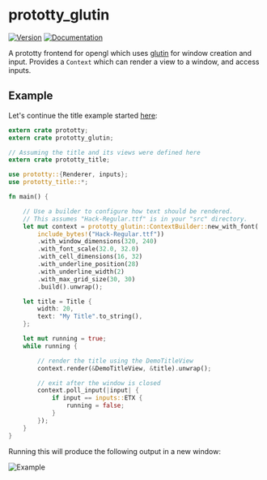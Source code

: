 # prototty\_glutin

[![Version](https://img.shields.io/crates/v/prototty_glutin.svg)](https://crates.io/crates/prototty_glutin)
[![Documentation](https://docs.rs/prototty_glutin/badge.svg)](https://docs.rs/prototty_glutin)

A prototty frontend for opengl which uses [glutin](https://github.com/tomaka/glutin)
for window creation and input. Provides a `Context` which can render a view to
a window, and access inputs.


## Example

Let's continue the title example started
[here](https://github.com/stevebob/prototty/tree/master/prototty#example):

```rust
extern crate prototty;
extern crate prototty_glutin;

// Assuming the title and its views were defined here
extern crate prototty_title;

use prototty::{Renderer, inputs};
use prototty_title::*;

fn main() {

    // Use a builder to configure how text should be rendered.
    // This assumes "Hack-Regular.ttf" is in your "src" directory.
    let mut context = prototty_glutin::ContextBuilder::new_with_font(
        include_bytes!("Hack-Regular.ttf"))
        .with_window_dimensions(320, 240)
        .with_font_scale(32.0, 32.0)
        .with_cell_dimensions(16, 32)
        .with_underline_position(28)
        .with_underline_width(2)
        .with_max_grid_size(30, 30)
        .build().unwrap();

    let title = Title {
        width: 20,
        text: "My Title".to_string(),
    };

    let mut running = true;
    while running {

        // render the title using the DemoTitleView
        context.render(&DemoTitleView, &title).unwrap();

        // exit after the window is closed
        context.poll_input(|input| {
            if input == inputs::ETX {
                running = false;
            }
        });
    }
}
```

Running this will produce the following output in a new window:

![Example](https://github.com/stevebob/prototty/blob/master/glutin/example.png)

